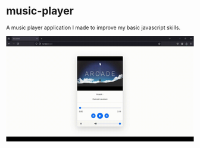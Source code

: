 # music-player
A music player application I made to improve my basic javascript skills.

![index](/demo1.gif)
